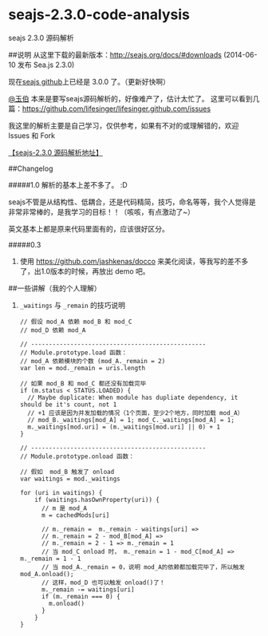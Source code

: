seajs-2.3.0-code-analysis
=========================

seajs 2.3.0 源码解析



##说明
从这里下载的最新版本：http://seajs.org/docs/#downloads (2014-06-10 发布 Sea.js 2.3.0)

现在[seajs github](https://github.com/seajs/seajs)上已经是 3.0.0 了。（更新好快啊）

[@玉伯](https://github.com/lifesinger/) 本来是要写seajs源码解析的，好像难产了，估计太忙了。
这里可以看到几篇：https://github.com/lifesinger/lifesinger.github.com/issues

我这里的解析主要是自己学习，仅供参考，如果有不对的或理解错的，欢迎 Issues 和 Fork

[【seajs-2.3.0 源码解析地址】](https://paper.github.io/seajs-2.3.0-code-analysis/seajs-2.3.0/docs/sea-debug.html)

##Changelog

#####1.0
解析的基本上差不多了。 :D

seajs不管是从结构性、低耦合，还是代码精简，技巧，命名等等，我个人觉得是非常非常棒的，是我学习的目标！！（咳咳，有点激动了~）

英文基本上都是原来代码里面有的，应该很好区分。

#####0.3
1. 使用 https://github.com/jashkenas/docco 来美化阅读，等我写的差不多了，出1.0版本的时候，再放出 demo 吧。

##一些讲解（我的个人理解）

1. `_waitings` 与 `_remain` 的技巧说明
	```
    // 假设 mod_A 依赖 mod_B 和 mod_C
    // mod_D 依赖 mod_A
    
    // -------------------------------------------------
    // Module.prototype.load 函数：
    // mod_A 依赖模块的个数 (mod_A._remain = 2)
    var len = mod._remain = uris.length
    
    // 如果 mod_B 和 mod_C 都还没有加载完毕
    if (m.status < STATUS.LOADED) {
      // Maybe duplicate: When module has dupliate dependency, it should be it's count, not 1  
      // +1 应该是因为并发加载的情况（1个页面，至少2个地方，同时加载 mod_A）
      // mod_B._waitings[mod_A] = 1; mod_C._waitings[mod_A] = 1;
      m._waitings[mod.uri] = (m._waitings[mod.uri] || 0) + 1
    }
    
    // -------------------------------------------------
	// Module.prototype.onload 函数：
    
    // 假如  mod_B 触发了 onload
    var waitings = mod._waitings
    
    for (uri in waitings) {
        if (waitings.hasOwnProperty(uri)) {
          // m 是 mod_A
          m = cachedMods[uri]
		  
          // m._remain =  m._remain - waitings[uri] =>
          // m._remain = 2 - mod_B[mod_A] =>
          // m._remain = 2 - 1 => m._remain = 1
          // 当 mod_C onload 时， m._remain = 1 - mod_C[mod_A] => m._remain = 1 - 1
          // 当 mod_A._remain = 0，说明 mod_A的依赖都加载完毕了，所以触发 mod_A.onload();
          // 这样，mod_D 也可以触发 onload()了！
          m._remain -= waitings[uri]
          if (m._remain === 0) {
            m.onload()
          }
        }
  	}
    ```
